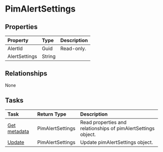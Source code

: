 # PimAlertSettings



## Properties
| Property	   | Type	|Description|
|:---------------|:--------|:----------|
|AlertId|Guid| Read-only.|
|AlertSettings|String||

## Relationships
None


## Tasks

| Task		   | Return Type	|Description|
|:---------------|:--------|:----------|
|[Get metadata](../api/pimalertsettings_get.md) | PimAlertSettings |Read properties and relationships of pimAlertSettings object.|
|[Update](../api/pimalertsettings_update.md) | PimAlertSettings	|Update pimAlertSettings object. |
